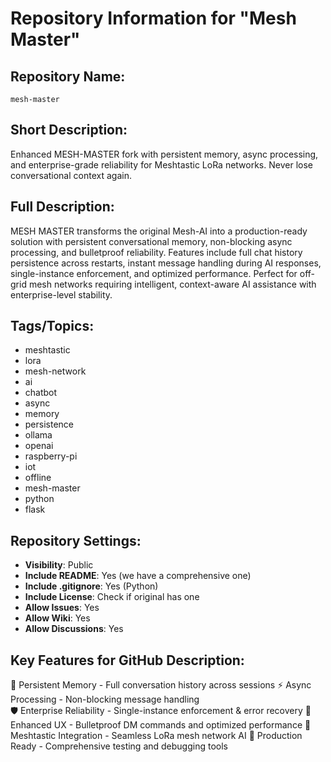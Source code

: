 # Repository Information for "Mesh Master"

## Repository Name: 
`mesh-master`

## Short Description:
Enhanced MESH-MASTER fork with persistent memory, async processing, and enterprise-grade reliability for Meshtastic LoRa networks. Never lose conversational context again.

## Full Description:
MESH MASTER transforms the original Mesh-AI into a production-ready solution with persistent conversational memory, non-blocking async processing, and bulletproof reliability. Features include full chat history persistence across restarts, instant message handling during AI responses, single-instance enforcement, and optimized performance. Perfect for off-grid mesh networks requiring intelligent, context-aware AI assistance with enterprise-level stability.

## Tags/Topics:
- meshtastic
- lora
- mesh-network
- ai
- chatbot
- async
- memory
- persistence  
- ollama
- openai
- raspberry-pi
- iot
- offline
- mesh-master
- python
- flask

## Repository Settings:
- **Visibility**: Public
- **Include README**: Yes (we have a comprehensive one)
- **Include .gitignore**: Yes (Python)
- **Include License**: Check if original has one
- **Allow Issues**: Yes
- **Allow Wiki**: Yes
- **Allow Discussions**: Yes

## Key Features for GitHub Description:
🧠 Persistent Memory - Full conversation history across sessions
⚡ Async Processing - Non-blocking message handling  
🛡️ Enterprise Reliability - Single-instance enforcement & error recovery
🎯 Enhanced UX - Bulletproof DM commands and optimized performance
📡 Meshtastic Integration - Seamless LoRa mesh network AI
🔧 Production Ready - Comprehensive testing and debugging tools